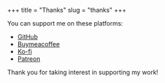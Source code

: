+++
title = "Thanks"
slug = "thanks"
+++

You can support me on these platforms:

- [GitHub](https://github.com/sponsors/endormi)
- [Buymeacoffee](https://www.buymeacoffee.com/endormi)
- [Ko-fi](https://ko-fi.com/endormi)
- [Patreon](https://www.patreon.com/endormi)

Thank you for taking interest in supporting my work!
